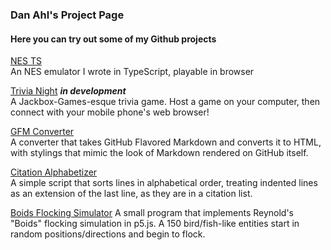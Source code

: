 ### Dan Ahl's Project Page
#### Here you can try out some of my Github projects
[NES TS](https://stickzman.github.io/nes_ts/)  
An NES emulator I wrote in TypeScript, playable in browser

[Trivia Night](https://github.com/stickzman/TriviaNight) _**in development**_  
A Jackbox-Games-esque trivia game. Host a game on your computer, then connect with your mobile phone's web browser!

[GFM Converter](https://stickzman.github.io/gfm/)  
A converter that takes GitHub Flavored Markdown and converts it to HTML, with stylings that mimic the look of Markdown rendered on GitHub itself.

[Citation Alphabetizer](https://stickzman.github.io/CitationAlphabetizer/)  
A simple script that sorts lines in alphabetical order, treating indented lines as an extension of the last line, as they are in a citation list.

[Boids Flocking Simulator](https://stickzman.github.io/boids/index.html)
A small program that implements Reynold's "Boids" flocking simulation in p5.js. A 150 bird/fish-like entities start in random positions/directions and begin to flock.

